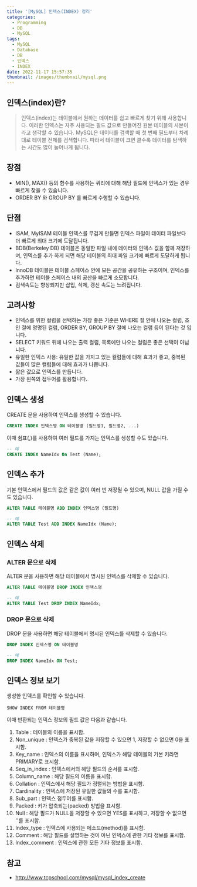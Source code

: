 ```yaml
---
title: '[MySQL] 인덱스(INDEX) 정리'
categories:
  - Programming
  - DB
  - MySQL
tags:
  - MySQL
  - Database
  - DB
  - 인덱스
  - INDEX
date: 2022-11-17 15:57:35
thumbnail: /images/thumbnail/mysql.png
---
```


## 인덱스(index)란?

> 인덱스(index)는 테이블에서 원하는 데이터를 쉽고 빠르게 찾기 위해 사용합니다.
> 이러한 인덱스는 자주 사용되는 필드 값으로 만들어진 원본 테이블의 사본이라고 생각할 수 있습니다.
> MySQL은 데이터를 검색할 때 첫 번째 필드부터 차례대로 테이블 전체를 검색합니다.
> 따라서 테이블이 크면 클수록 데이터를 탐색하는 시간도 많이 늘어나게 됩니다.

## 장점

- MIN(), MAX() 등의 함수를 사용하는 쿼리에 대해 해당 필드에 인덱스가 있는 경우 빠르게 찾을 수 있습니다.
- ORDER BY 와 GROUP BY 를 빠르게 수행할 수 있습니다.

## 단점

- ISAM, MyISAM 테이블 인덱스를 무겁게 만들면 인덱스 파일이 데이터 파일보다 더 빠르게 최대 크기에 도달됩니다.
- BDB(Berkeley DB) 테이블은 동일한 파일 내에 데이터와 인덱스 값을 함께 저장하며, 인덱스를 추가 하게 되면 해당 테이블의 최대 파일 크기에 빠르게 도달하게 됩니다.
- InnoDB 테이블은 테이블 스페이스 안에 모든 공간을 공유하는 구조이며, 인덱스를 추가하면 테이블 스페이스 내의 공산을 빠르게 소모합니다.
- 검색속도는 향상되지만 삽입, 삭제, 갱신 속도는 느려집니다.

## 고려사항

- 인덱스를 위한 컬럼을 선택하는 가장 좋은 기준은 WHERE 절 안에 나오는 컬럼, 조인 절에 명명된 컬럼, ORDER BY, GROUP BY 절에 나오는 컬럼 등이 된다는 것 입니다.
- SELECT 키워드 뒤에 나오는 출력 컬럼, 목록에만 나오는 컬럼은 좋은 선택이 아닙니다.
- 유일한 인덱스 사용: 유일한 값을 가지고 있는 컬럼들에 대해 효과가 좋고, 중복된 값들이 많은 컬럼들에 대해 효과가 나쁩니다.
- 짧은 값으로 인덱스를 만듭니다.
- 가장 왼쪽의 접두어를 활용합니다.

## 인덱스 생성

CREATE 문을 사용하여 인덱스를 생성할 수 있습니다.

```sql
CREATE INDEX 인덱스명 ON 테이블명 (필드명1, 필드명2, ...)
```

이때 쉼표(,)를 사용하여 여러 필드를 가지는 인덱스를 생성할 수도 있습니다.

```sql
-- 예
CREATE INDEX NameIdx On Test (Name);
```

## 인덱스 추가

기본 인덱스에서 필드의 값은 같은 값이 여러 번 저장될 수 있으며, NULL 값을 가질 수도 있습니다.

```sql
ALTER TABLE 테이블명 ADD INDEX 인덱스명 (필드명)
```

```sql
-- 예
ALTER TABLE Test ADD INDEX NameIdx (Name);
```

## 인덱스 삭제

### ALTER 문으로 삭제

ALTER 문을 사용하면 해당 테이블에서 명시된 인덱스를 삭제할 수 있습니다.

```sql
ALTER TABLE 테이블명 DROP INDEX 인덱스명
```

```sql
-- 예
ALTER TABLE Test DROP INDEX NameIdx;
```

### DROP 문으로 삭제

DROP 문을 사용하면 해당 테이블에서 명시된 인덱스를 삭제할 수 있습니다.

```sql
DROP INDEX 인덱스명 ON 테이블명
```

```sql
-- 예
DROP INDEX NameIdx ON Test;
```

## 인덱스 정보 보기

생성한 인덱스를 확인할 수 있습니다.

```
SHOW INDEX FROM 테이블명
```

이때 반환되는 인덱스 정보의 필드 값은 다음과 같습니다.

1. Table : 테이블의 이름을 표시함.
2. Non_unique : 인덱스가 중복된 값을 저장할 수 있으면 1, 저장할 수 없으면 0을 표시함.
3. Key_name : 인덱스의 이름을 표시하며, 인덱스가 해당 테이블의 기본 키라면 PRIMARY로 표시함.
4. Seq_in_index : 인덱스에서의 해당 필드의 순서를 표시함.
5. Column_name : 해당 필드의 이름을 표시함.
6. Collation : 인덱스에서 해당 필드가 정렬되는 방법을 표시함.
7. Cardinality : 인덱스에 저장된 유일한 값들의 수를 표시함.
8. Sub_part : 인덱스 접두어를 표시함.
9. Packed : 키가 압축되는(packed) 방법을 표시함.
10. Null : 해당 필드가 NULL을 저장할 수 있으면 YES를 표시하고, 저장할 수 없으면 ''를 표시함.
11. Index_type : 인덱스에 사용되는 메소드(method)를 표시함.
12. Comment : 해당 필드를 설명하는 것이 아닌 인덱스에 관한 기타 정보를 표시함.
13. Index_comment : 인덱스에 관한 모든 기타 정보를 표시함.

## 참고

- http://www.tcpschool.com/mysql/mysql_index_create
